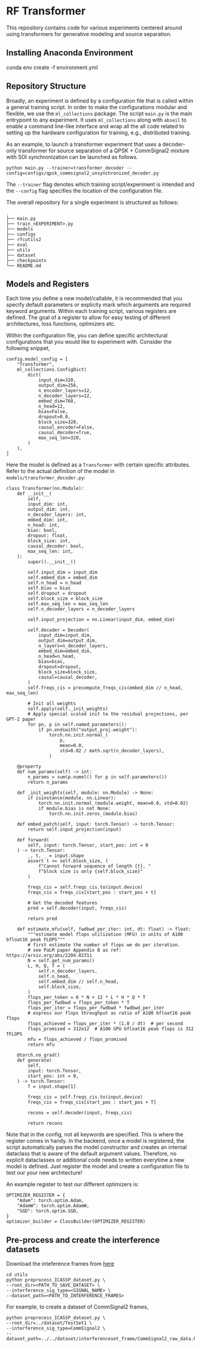 
# RF Transformer

This repository contains code for various experiments centered around using transformers for generative modeling and source separation.

## Installing Anaconda Environment

conda env create -f environment.yml

## Repository Structure

Broadly, an experiment is defined by a configuration file that is called within a general training script.  In order to make the configurations modular and flexible, we use the `ml_collections` package.  The script `main.py` is the main entrypoint to any experiment.  It uses `ml_collections` along with `abseil` to enable a command line-like interface and wrap all the all code related to setting up the hardware configuration for training, e.g., distributed training.

As an example, to launch a transformer experiment that uses a decoder-only transformer for source separation of a QPSK + CommSignal2 mixture with SOI synchronization can be launched as follows.
```
python main.py --trainer=transformer_decoder --config=configs/qpsk_commsignal2_unsynchronized_decoder.py
```
The `--trainer` flag denotes which training script/experiment is intended and the `--config` flag specifies the location of the configuration file.

The overall repository for a single experiment is structured as follows:

    .
    ├── main.py                  
    ├── train_<EXPERIMENT>.py
    ├── models
    ├── configs
    ├── rfcutils2
    ├── eval
    ├── utils
    ├── dataset
    ├── checkpoints
    └── README.md

## Models and Registers

Each time you define a new model/callable, it is recommended that you specify default parameters or explicity mark which arguments are required keyword arguments. Within each training script, various registers are defined.  The goal of a register to allow for easy testing of different architectures, loss functions, optimizers etc. 

Within the configuration file, you can define specific architectural configurations that you would like to experiment with. Consider the following snippet,

    config.model_config = [
        "Transformer",
        ml_collections.ConfigDict(
            dict(
                input_dim=320,
                output_dim=256,
                n_encoder_layers=12,
                n_decoder_layers=12,
                embed_dim=768,
                n_head=12,
                bias=False,
                dropout=0.0,
                block_size=320,
                causal_encoder=False,
                causal_decoder=True,
                max_seq_len=320,
            )
        ),
    ]

Here the model is defined as a `Transformer` with certain specific attributes.  Refer to the actual definition of the model in `models/transformer_decoder.py`:

    class Transformer(nn.Module):
        def __init__(
            self,
            input_dim: int,
            output_dim: int,
            n_decoder_layers: int,
            embed_dim: int,
            n_head: int,
            bias: bool,
            dropout: float,
            block_size: int,
            causal_decoder: bool,
            max_seq_len: int,
        ):
            super().__init__()

            self.input_dim = input_dim
            self.embed_dim = embed_dim
            self.n_head = n_head
            self.bias = bias
            self.dropout = dropout
            self.block_size = block_size
            self.max_seq_len = max_seq_len
            self.n_decoder_layers = n_decoder_layers

            self.input_projection = nn.Linear(input_dim, embed_dim)

            self.decoder = Decoder(
                input_dim=input_dim,
                output_dim=output_dim,
                n_layers=n_decoder_layers,
                embed_dim=embed_dim,
                n_head=n_head,
                bias=bias,
                dropout=dropout,
                block_size=block_size,
                causal=causal_decoder,
            )
            self.freqs_cis = precompute_freqs_cis(embed_dim // n_head, max_seq_len)

            # Init all weights
            self.apply(self._init_weights)
            # Apply special scaled init to the residual projections, per GPT-2 paper
            for pn, p in self.named_parameters():
                if pn.endswith("output_proj.weight"):
                    torch.nn.init.normal_(
                        p,
                        mean=0.0,
                        std=0.02 / math.sqrt(n_decoder_layers),
                    )

        @property
        def num_params(self) -> int:
            n_params = sum(p.numel() for p in self.parameters())
            return n_params

        def _init_weights(self, module: nn.Module) -> None:
            if isinstance(module, nn.Linear):
                torch.nn.init.normal_(module.weight, mean=0.0, std=0.02)
                if module.bias is not None:
                    torch.nn.init.zeros_(module.bias)

        def embed_patch(self, input: torch.Tensor) -> torch.Tensor:
            return self.input_projection(input)

        def forward(
            self, input: torch.Tensor, start_pos: int = 0
        ) -> torch.Tensor:
            _, t, _ = input.shape
            assert t <= self.block_size, (
                f"Cannot forward sequence of length {t}, "
                f"block size is only {self.block_size}"
            )

            freqs_cis = self.freqs_cis.to(input.device)
            freqs_cis = freqs_cis[start_pos : start_pos + t]

            # Get the decoded features
            pred = self.decoder(input, freqs_cis)

            return pred

        def estimate_mfu(self, fwdbwd_per_iter: int, dt: float) -> float:
            """estimate model flops utilization (MFU) in units of A100 bfloat16 peak FLOPS"""
            # first estimate the number of flops we do per iteration.
            # see PaLM paper Appendix B as ref: https://arxiv.org/abs/2204.02311
            N = self.get_num_params()
            L, H, Q, T = (
                self.n_decoder_layers,
                self.n_head,
                self.embed_dim // self.n_head,
                self.block_size,
            )
            flops_per_token = 6 * N + 12 * L * H * Q * T
            flops_per_fwdbwd = flops_per_token * T
            flops_per_iter = flops_per_fwdbwd * fwdbwd_per_iter
            # express our flops throughput as ratio of A100 bfloat16 peak flops
            flops_achieved = flops_per_iter * (1.0 / dt)  # per second
            flops_promised = 312e12  # A100 GPU bfloat16 peak flops is 312 TFLOPS
            mfu = flops_achieved / flops_promised
            return mfu

        @torch.no_grad()
        def generate(
            self,
            input: torch.Tensor,
            start_pos: int = 0,
        ) -> torch.Tensor:
            T = input.shape[1]

            freqs_cis = self.freqs_cis.to(input.device)
            freqs_cis = freqs_cis[start_pos : start_pos + T]

            recons = self.decoder(input, freqs_cis)

            return recons

Note that in the config, not all keywords are specified.  This is where the register comes in handy.  In the backend, once a model is registered, the script automatically parses the model constructor and creates an internal dataclass that is aware of the default argument values.  Therefore, no explicit dataclasses or additional code needs to written everytime a new model is defined. Just register the model and create a configuration file to test our your new architecture!

An example register to test our different optimizers is:

    OPTIMIZER_REGISTER = {
        "Adam": torch.optim.Adam,
        "AdamW": torch.optim.AdamW,
        "SGD": torch.optim.SGD,
    }
    optimizer_builder = ClassBuilder(OPTIMIZER_REGISTER)

## Pre-process and create the interference datasets

Download the inteference frames from [here](https://www.dropbox.com/scl/fi/zlvgxlhp8het8j8swchgg/dataset.zip?rlkey=4rrm2eyvjgi155ceg8gxb5fc4&dl=0)

```
cd utils
python preprocess_ICASSP_dataset.py \
--root_dir=<PATH_TO_SAVE_DATASET> \
--interference_sig_type=<SIGNAL_NAME> \
--dataset_path=<PATH_TO_INTERFERENCE_FRAMES>
```

For example, to create a dataset of CommSignal2 frames,
```
python preprocess_ICASSP_dataset.py \
--root_dir=../dataset/TestSet1 \
--interference_sig_type=CommSignal2 \
--dataset_path=../../dataset/interferenceset_frame/CommSignal2_raw_data.h5
```
